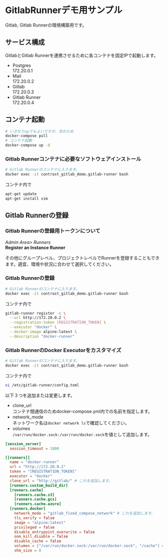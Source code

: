 # GitlabRunnerデモ用サンプル
Gitlab, Gitlab Runnerの環境構築用です。

## サービス構成
GitlabとGitlab Runnerを連携させるために各コンテナを固定IPで起動します。
- Postgres  
  172.20.0.1
- Mail  
  172.20.0.2
- Gitlab  
  172.20.0.3
- Gitlab Runner  
  172.20.0.4

## コンテナ起動
```bash
# いきなりupでもよいですが、念のため
docker-compose pull
# コンテナ起動
docker-compose up -d
```
### Gitlab Runnerコンテナに必要なソフトウェアインストール
```bash
# Gitlab Runnerのコンテナに入ります。
docker exec -it contrast_gitlab_demo.gitlab-runner bash
```
コンテナ内で
```bash
apt-get update
apt-get install vim
```

## Gitlab Runnerの登録
### Gitlab Runnerの登録用トークンについて
*Admin Area> Runners*  
**Register an Instance Runner**

その他にグループレベル、プロジェクトレベルでRunnerを登録することもできます。適宜、環境や状況に合わせて選択してください。  

### Gitlab Runnerの登録
```bash
# Gitlab Runnerのコンテナに入ります。
docker exec -it contrast_gitlab_demo.gitlab-runner bash
```
コンテナ内で
```bash
gitlab-runner register -n \
  --url http://172.20.0.2 \
  --registration-token [REGISTRATION_TOKEN] \
  --executor "docker" \
  --docker-image alpine:latest \
  --description "docker-runner"
```
### Gitlab RunnerのDocker Executorをカスタマイズ
```bash
# Gitlab Runnerのコンテナに入ります。
docker exec -it contrast_gitlab_demo.gitlab-runner bash
```
コンテナ内で
```bash
vi /etc/gitlab-runner/config.toml
```
以下３つを追加または変更します。
- clone_url  
  コンテナ間通信のためdocker-compose.yml内での名前を指定します。
- network_mode  
  ネットワーク名は```docker network ls```で確認してください。
- volumes  
  ```/var/run/docker.sock:/var/run/docker.sock```を値として追加します。
```toml
[session_server]
  session_timeout = 1800

[[runners]]
  name = "docker-runner"
  url = "http://172.20.0.2"
  token = "[REGISTRATION_TOKEN]"
  executor = "docker"
  clone_url = "http://gitlab/" # これを追加します。
  [runners.custom_build_dir]
  [runners.cache]
    [runners.cache.s3]
    [runners.cache.gcs]
    [runners.cache.azure]
  [runners.docker]
    network_mode = "gitlab_fixed_compose_network" # これを追加します。
    tls_verify = false
    image = "alpine:latest"
    privileged = false
    disable_entrypoint_overwrite = false
    oom_kill_disable = false
    disable_cache = false
    volumes = ["/var/run/docker.sock:/var/run/docker.sock", "/cache"] # 値を変更します。
    shm_size = 0
```
